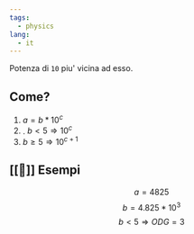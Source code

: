 ```yaml
---
tags:
  - physics
lang:
  - it
---
```


Potenza di `10` piu' vicina ad esso.

## Come?

1. $a = b * 10^c$
2. . $b < 5 \Rightarrow 10^c$
3. $b \geq 5 \Rightarrow 10^{c + 1}$

## [[🔎]] Esempi

$$
a=4825
$$$$
b=4.825*10^3
$$
$$
b<5 \Rightarrow ODG=3
$$
